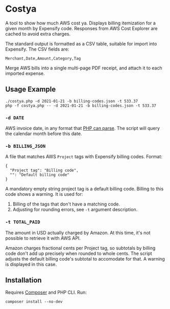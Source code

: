 # Costya

A tool to show how much AWS cost ya. Displays billing itemization for a given month by Expensify code. Responses from
AWS Cost Explorer are cached to avoid extra charges.

The standard output is formatted as a CSV table, suitable for import into Expensify. The CSV fields are:

    Merchant,Date,Amount,Category,Tag

Merge AWS bills into a single multi-page PDF receipt, and attach it to each imported expense.

## Usage Example

    ./costya.php -d 2021-01-21 -b billing-codes.json -t 533.37
    php -f costya.php -- -d 2021-01-21 -b billing-codes.json -t 533.37

### `-d DATE`

AWS invoice date, in any format that [PHP can parse](https://www.php.net/manual/en/datetime.formats.php). The script
will query the calendar month before this date.

### `-b BILLING_JSON`

A file that matches AWS `Project` tags with Expensify billing codes. Format:

    {
      "Project tag": "Billing code",
      "": "Default billing code"
    }

A mandatory empty string project tag is a default billing code. Billing to this code shows a warning. It is used for:

1. Billing of the tags that don't have a matching code.
2. Adjusting for rounding errors, see `-t` argument description.

### `-t TOTAL_PAID`

The amount in USD actually charged by Amazon. At this time, it's not possible to retrieve it with AWS API.

Amazon charges fractional cents per Project tag, so subtotals by billing code don't add up precisely when rounded to
whole cents. The script adjusts the default billing code's subtotal to accomodate for that. A warning is displayed in
this case.

## Installation

Requires [Composer](https://getcomposer.org/) and PHP CLI. Run:

    composer install --no-dev
